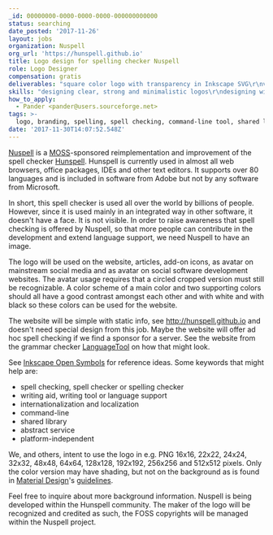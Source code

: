 ```yaml
---
_id: 00000000-0000-0000-0000-000000000000
status: searching
date_posted: '2017-11-26'
layout: jobs
organization: Nuspell
org_url: 'https://hunspell.github.io'
title: Logo design for spelling checker Nuspell
role: Logo Designer
compensation: gratis
deliverables: "square color logo with transparency in Inkscape SVG\r\nversion in black and white\r\ncolor scheme used in logo"
skills: "designing clear, strong and minimalistic logos\r\ndesigning with Inkscape\r\nchoosing color schemes"
how_to_apply:
  - Pander <pander@users.sourceforge.net>
tags: >-
  logo, branding, spelling, spell checking, command-line tool, shared library
date: '2017-11-30T14:07:52.548Z'
---
```

[Nuspell](http://nuspell.org) is a [MOSS](https://www.mozilla.org/moss)-sponsored reimplementation and improvement of the spell checker [Hunspell](https://en.wikipedia.org/wiki/Hunspell). Hunspell is currently used in almost all web browsers, office packages, IDEs and other text editors. It supports over 80 languages and is included in software from Adobe but not by any software from Microsoft.

In short, this spell checker is used all over the world by billions of people. However, since it is used mainly in an integrated way in other software, it doesn't have a face. It is not visible. In order to raise awareness that spell checking is offered by Nuspell, so that more people can contribute in the development and extend language support, we need Nuspell to have an image.

The logo will be used on the website, articles, add-on icons, as avatar on mainstream social media and as avatar on social software development websites. The avatar usage requires that a circled cropped version must still be recognizable. A color scheme of a main color and two supporting colors should all have a good contrast amongst each other and with white and with black so these colors can be used for the website.

The website will be simple with static info, see http://hunspell.github.io  and doesn't need special design from this job. Maybe the website will offer ad hoc spell checking if we find a sponsor for a server. See the website from the grammar checker [LanguageTool](https://languagetool.org) on how that might look.

See [Inkscape Open Symbols](https://github.com/Xaviju/inkscape-open-symbols) for reference ideas. Some keywords that might help are:
- spell checking, spell checker or spelling checker
- writing aid, writing tool or language support
- internationalization and localization
- command-line
- shared library
- abstract service
- platform-independent

We, and others, intent to use the logo in e.g. PNG 16x16, 22x22, 24x24, 32x32, 48x48, 64x64, 128x128, 192x192, 256x256 and 512x512 pixels. Only the color version may have shading, but not on the background as is found in [Material Design](https://material.io/icons)'s [guidelines](https://material.io/guidelines).

Feel free to inquire about more background information. Nuspell is being developed within the Hunspell community. The maker of the logo will be recognized and credited as such, the FOSS copyrights will be managed within the Nuspell project.


